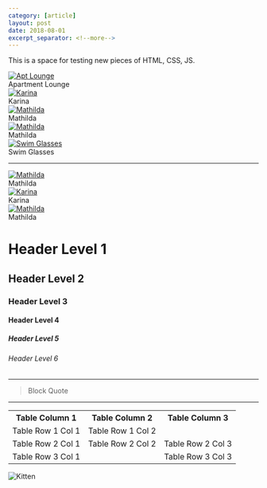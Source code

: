 ```yaml
---
category: [article]
layout: post
date: 2018-08-01
excerpt_separator: <!--more-->
---
```


This is a space for testing new pieces of HTML, CSS, JS. 
<!--more-->

<div class="responsive">
  <div class="gallery">
    <a target="_blank" href="http://images.urbanoutfitters.com/is/image/UrbanOutfitters/aptlounge?$medium$">
      <img src="http://images.urbanoutfitters.com/is/image/UrbanOutfitters/aptlounge?$medium$" alt="Apt Lounge">
    </a>
    <div class="desc">Apartment Lounge</div>
  </div>
</div>
<div class="responsive">
  <div class="gallery">
    <a target="_blank" href="http://images.urbanoutfitters.com/is/image/UrbanOutfitters/karinax45?$medium$">
      <img src="http://images.urbanoutfitters.com/is/image/UrbanOutfitters/karinax45?$medium$" alt="Karina">
    </a>
    <div class="desc">Karina</div>
  </div>
</div>
<div class="responsive">
  <div class="gallery">
    <a target="_blank" href="http://images.urbanoutfitters.com/is/image/UrbanOutfitters/matildax45?$medium$">
      <img src="http://images.urbanoutfitters.com/is/image/UrbanOutfitters/matildax45?$medium$" alt="Mathilda">
    </a>
    <div class="desc">Mathilda</div>
  </div>
</div>
<div class="responsive">
  <div class="gallery">
    <a target="_blank" href="http://images.urbanoutfitters.com/is/image/UrbanOutfitters/MathildaYellow?$medium$">
      <img src="http://images.urbanoutfitters.com/is/image/UrbanOutfitters/MathildaYellow?$medium$" alt="Mathilda">
    </a>
    <div class="desc">Mathilda</div>
  </div>
</div>
<div class="responsive">
  <div class="gallery">
    <a target="_blank" href="http://images.urbanoutfitters.com/is/image/UrbanOutfitters/swimglasses?$medium$">
      <img src="http://images.urbanoutfitters.com/is/image/UrbanOutfitters/swimglasses?$medium$" alt="Swim Glasses">
    </a>
    <div class="desc">Swim Glasses</div>
  </div>
</div>
<div class="clearfix"></div>

---

<div class="responsive">
  <div class="gallery">
    <a target="_blank" href="http://images.urbanoutfitters.com/is/image/UrbanOutfitters/MathildaYellow?$medium$">
      <img src="http://images.urbanoutfitters.com/is/image/UrbanOutfitters/MathildaYellow?$medium$" alt="Mathilda">
    </a>
    <div class="desc">Mathilda</div>
  </div>
</div>
<div class="responsive">
  <div class="gallery">
    <a target="_blank" href="http://images.urbanoutfitters.com/is/image/UrbanOutfitters/karinax45?$medium$">
      <img src="http://images.urbanoutfitters.com/is/image/UrbanOutfitters/karinax45?$medium$" alt="Karina">
    </a>
    <div class="desc">Karina</div>
  </div>
</div>
<div class="responsive">
  <div class="gallery">
    <a target="_blank" href="http://images.urbanoutfitters.com/is/image/UrbanOutfitters/matildax45?$medium$">
      <img src="http://images.urbanoutfitters.com/is/image/UrbanOutfitters/matildax45?$medium$" alt="Mathilda">
    </a>
    <div class="desc">Mathilda</div>
  </div>
</div>
<div class="clearfix"></div>

# Header Level 1
## Header Level 2
### Header Level 3
#### Header Level 4
##### Header Level 5
###### Header Level 6
---
>Block Quote

---
<table>
  <tr>
    <th>Table Column 1</th>
    <th>Table Column 2</th>
    <th>Table Column 3</th>
  </tr>
  <tr>
    <td>Table Row 1 Col 1</td>
    <td>Table Row 1 Col 2</td>
  </tr>
  <tr>
    <td>Table Row 2 Col 1</td>
    <td>Table Row 2 Col 2</td>
    <td>Table Row 2 Col 3</td>
  </tr>
    <tr>
    <td>Table Row 3 Col 1</td>
    <td></td>
    <td>Table Row 3 Col 3</td>
  </tr>
</table>

![Kitten](http://images.urbanoutfitters.com/is/image/UrbanOutfitters/matildax45?$medium$#radius)

